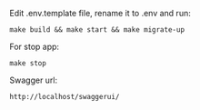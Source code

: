 Edit .env.template file, rename it to .env and run:

`make build && make start && make migrate-up`

For stop app:

`make stop`

Swagger url:

`http://localhost/swaggerui/`